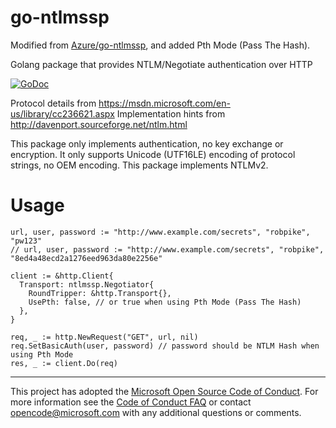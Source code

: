 # go-ntlmssp

Modified from [Azure/go-ntlmssp](https://github.com/Azure/go-ntlmssp), and added Pth Mode (Pass The Hash).

Golang package that provides NTLM/Negotiate authentication over HTTP

[![GoDoc](https://godoc.org/github.com/X1r0z/go-ntlmssp?status.svg)](https://godoc.org/github.com/X1r0z/go-ntlmssp)

Protocol details from https://msdn.microsoft.com/en-us/library/cc236621.aspx
Implementation hints from http://davenport.sourceforge.net/ntlm.html

This package only implements authentication, no key exchange or encryption. It
only supports Unicode (UTF16LE) encoding of protocol strings, no OEM encoding.
This package implements NTLMv2.

# Usage

```golang
url, user, password := "http://www.example.com/secrets", "robpike", "pw123"
// url, user, password := "http://www.example.com/secrets", "robpike", "8ed4a48ecd2a1276eed963da80e2256e"

client := &http.Client{
  Transport: ntlmssp.Negotiator{
    RoundTripper: &http.Transport{},
    UsePth: false, // or true when using Pth Mode (Pass The Hash)
  },
}

req, _ := http.NewRequest("GET", url, nil)
req.SetBasicAuth(user, password) // password should be NTLM Hash when using Pth Mode
res, _ := client.Do(req)
```

-----
This project has adopted the [Microsoft Open Source Code of Conduct](https://opensource.microsoft.com/codeofconduct/). For more information see the [Code of Conduct FAQ](https://opensource.microsoft.com/codeofconduct/faq/) or contact [opencode@microsoft.com](mailto:opencode@microsoft.com) with any additional questions or comments.
